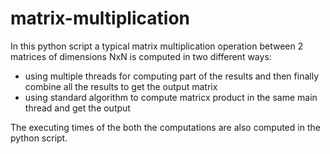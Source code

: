 # matrix-multiplication

In this python script a typical matrix multiplication operation between 2 matrices of dimensions NxN is computed in two different ways:
- using multiple threads for computing part of the results and then finally combine all the results to get the output matrix
- using standard algorithm to compute matricx product in the same main thread and get the output

The executing times of the both the computations are also computed in the python script.
